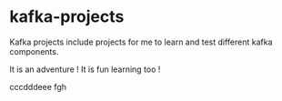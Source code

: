 # kafka-projects

Kafka projects include projects for me to learn and test different kafka components.

It is an adventure !
It is fun learning too !

cccdddeee
fgh
